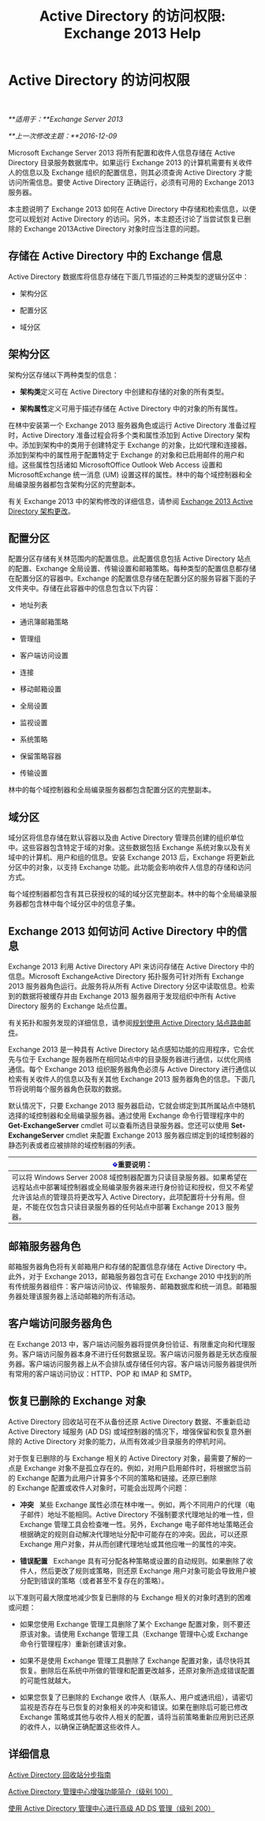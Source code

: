﻿---
title: 'Active Directory 的访问权限: Exchange 2013 Help'
TOCTitle: Active Directory 的访问权限
ms:assetid: 61080b45-8bce-4c23-b744-ed264d5f0b7d
ms:mtpsurl: https://technet.microsoft.com/zh-cn/library/Aa998561(v=EXCHG.150)
ms:contentKeyID: 50490674
ms.date: 01/11/2018
mtps_version: v=EXCHG.150
ms.translationtype: HT
---

# Active Directory 的访问权限

 

_**适用于：**Exchange Server 2013_

_**上一次修改主题：**2016-12-09_

Microsoft Exchange Server 2013 将所有配置和收件人信息存储在 Active Directory 目录服务数据库中。如果运行 Exchange 2013 的计算机需要有关收件人的信息以及 Exchange 组织的配置信息，则其必须查询 Active Directory 才能访问所需信息。要使 Active Directory 正确运行，必须有可用的 Exchange 2013 服务器。

本主题说明了 Exchange 2013 如何在 Active Directory 中存储和检索信息，以便您可以规划对 Active Directory 的访问。另外，本主题还讨论了当尝试恢复已删除的 Exchange 2013Active Directory 对象时应当注意的问题。

## 存储在 Active Directory 中的 Exchange 信息

Active Directory 数据库将信息存储在下面几节描述的三种类型的逻辑分区中：

  - 架构分区

  - 配置分区

  - 域分区

## 架构分区

架构分区存储以下两种类型的信息：

  - **架构类**定义可在 Active Directory 中创建和存储的对象的所有类型。

  - **架构属性**定义可用于描述存储在 Active Directory 中的对象的所有属性。

在林中安装第一个 Exchange 2013 服务器角色或运行 Active Directory 准备过程时，Active Directory 准备过程会将多个类和属性添加到 Active Directory 架构中。添加到架构中的类用于创建特定于 Exchange 的对象，比如代理和连接器。添加到架构中的属性用于配置特定于 Exchange 的对象和已启用邮件的用户和组。这些属性包括诸如 MicrosoftOffice Outlook Web Access 设置和 MicrosoftExchange 统一消息 (UM) 设置这样的属性。林中的每个域控制器和全局编录服务器都包含架构分区的完整副本。

有关 Exchange 2013 中的架构修改的详细信息，请参阅 [Exchange 2013 Active Directory 架构更改](exchange-2013-active-directory-schema-changes-exchange-2013-help.md)。

## 配置分区

配置分区存储有关林范围内的配置信息。此配置信息包括 Active Directory 站点的配置、Exchange 全局设置、传输设置和邮箱策略。每种类型的配置信息都存储在配置分区的容器中。Exchange 的配置信息存储在配置分区的服务容器下面的子文件夹中。存储在此容器中的信息包含以下内容：

  - 地址列表

  - 通讯簿邮箱策略

  - 管理组

  - 客户端访问设置

  - 连接

  - 移动邮箱设置

  - 全局设置

  - 监视设置

  - 系统策略

  - 保留策略容器

  - 传输设置

林中的每个域控制器和全局编录服务器都包含配置分区的完整副本。

## 域分区

域分区将信息存储在默认容器以及由 Active Directory 管理员创建的组织单位中。这些容器包含特定于域的对象。这些数据包括 Exchange 系统对象以及有关域中的计算机、用户和组的信息。安装 Exchange 2013 后，Exchange 将更新此分区中的对象，以支持 Exchange 功能。此功能会影响收件人信息的存储和访问方式。

每个域控制器都包含有其已获授权的域的域分区完整副本。林中的每个全局编录服务器都包含林中每个域分区中的信息子集。

## Exchange 2013 如何访问 Active Directory 中的信息

Exchange 2013 利用 Active Directory API 来访问存储在 Active Directory 中的信息。Microsoft ExchangeActive Directory 拓扑服务可针对所有 Exchange 2013 服务器角色运行。此服务将从所有 Active Directory 分区中读取信息。检索到的数据将被缓存并由 Exchange 2013 服务器用于发现组织中所有 Active Directory 服务的 Exchange 站点位置。

有关拓扑和服务发现的详细信息，请参阅[规划使用 Active Directory 站点路由邮件](planning-to-use-active-directory-sites-for-routing-mail-exchange-2013-help.md)。

Exchange 2013 是一种具有 Active Directory 站点感知功能的应用程序，它会优先与位于 Exchange 服务器所在相同站点中的目录服务器进行通信，以优化网络通信。每个 Exchange 2013 组织服务器角色必须与 Active Directory 进行通信以检索有关收件人的信息以及有关其他 Exchange 2013 服务器角色的信息。下面几节将说明每个服务器角色获取的数据。

默认情况下，只要 Exchange 2013 服务器启动，它就会绑定到其所属站点中随机选择的域控制器和全局编录服务器。通过使用 Exchange 命令行管理程序中的 **Get-ExchangeServer** cmdlet 可以查看所选目录服务器。您还可以使用 **Set-ExchangeServer** cmdlet 来配置 Exchange 2013 服务器应绑定到的域控制器的静态列表或者应被排除的域控制器的列表。

<table>
<thead>
<tr class="header">
<th><img src="images/Bb124558.important(EXCHG.150).gif" title="重要说明" alt="重要说明" />重要说明：</th>
</tr>
</thead>
<tbody>
<tr class="odd">
<td>可以将 Windows Server 2008 域控制器配置为只读目录服务器。如果希望在远程站点中部署域控制器或全局编录服务器来进行身份验证和授权，但又不希望允许该站点的管理员将更改写入 Active Directory，此项配置将十分有用。但是，不能在仅包含只读目录服务器的任何站点中部署 Exchange 2013 服务器。</td>
</tr>
</tbody>
</table>


## 邮箱服务器角色

邮箱服务器角色将有关邮箱用户和存储的配置信息存储在 Active Directory 中。此外，对于 Exchange 2013，邮箱服务器包含可在 Exchange 2010 中找到的所有传统服务器组件：客户端访问协议、传输服务、邮箱数据库和统一消息。邮箱服务器处理该服务器上活动邮箱的所有活动。

## 客户端访问服务器角色

在 Exchange 2013 中，客户端访问服务器将提供身份验证、有限重定向和代理服务。客户端访问服务器本身不进行任何数据呈现。客户端访问服务器是无状态瘦服务器。客户端访问服务器上从不会排队或存储任何内容。客户端访问服务器提供所有常用的客户端访问协议：HTTP、POP 和 IMAP 和 SMTP。

## 恢复已删除的 Exchange 对象

Active Directory 回收站可在不从备份还原 Active Directory 数据、不重新启动 Active Directory 域服务 (AD DS) 或域控制器的情况下，增强保留和恢复意外删除的 Active Directory 对象的能力，从而有效减少目录服务的停机时间。

对于恢复已删除的与 Exchange 相关的 Active Directory 对象，最需要了解的一点是 Exchange 对象不是孤立存在的。例如，对用户启用邮件时，将根据您当前的 Exchange 配置为此用户计算多个不同的策略和链接。还原已删除的 Exchange 配置或收件人对象时，可能会出现两个问题：

  - **冲突**   某些 Exchange 属性必须在林中唯一。例如，两个不同用户的代理（电子邮件）地址不能相同。Active Directory 不强制要求代理地址的唯一性，但 Exchange 管理工具会检查唯一性。另外，Exchange 电子邮件地址策略还会根据确定的规则自动解决代理地址分配中可能存在的冲突。因此，可以还原 Exchange 用户对象，并从而创建代理地址或其他应唯一的属性的冲突。

  - **错误配置**   Exchange 具有可分配各种策略或设置的自动规则。如果删除了收件人，然后更改了规则或策略，则还原 Exchange 用户对象可能会导致用户被分配到错误的策略（或者甚至不复存在的策略）。

以下准则可最大限度地减少恢复已删除的与 Exchange 相关的对象时遇到的困难或问题：

  - 如果您使用 Exchange 管理工具删除了某个 Exchange 配置对象，则不要还原该对象。请使用 Exchange 管理工具（Exchange 管理中心或 Exchange 命令行管理程序）重新创建该对象。

  - 如果不是使用 Exchange 管理工具删除了 Exchange 配置对象，请尽快将其恢复。删除后在系统中所做的管理和配置更改越多，还原对象所造成错误配置的可能性就越大。

  - 如果您恢复了已删除的 Exchange 收件人（联系人、用户或通讯组），请密切监视是否存在与已恢复的对象相关的冲突和错误。如果在删除后可能已修改 Exchange 策略或其他与收件人相关的配置，请将当前策略重新应用到已还原的收件人，以确保正确配置这些收件人。

## 详细信息

[Active Directory 回收站分步指南](https://go.microsoft.com/fwlink/p/?linkid=178720)

[Active Directory 管理中心增强功能简介（级别 100）](https://go.microsoft.com/fwlink/p/?linkid=267641)

[使用 Active Directory 管理中心进行高级 AD DS 管理（级别 200）](https://go.microsoft.com/fwlink/p/?linkid=267642)

